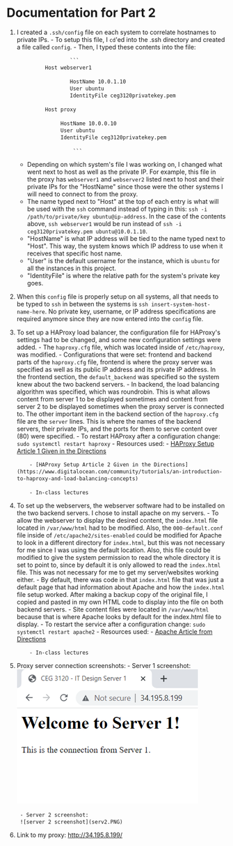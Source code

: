 # Documentation for Part 2

1. I created a `.ssh/config` file on each system to correlate hostnames to private IPs.
         - To setup this file, I `cd`'ed into the .ssh directory and created a file called `config`.
         - Then, I typed these contents into the file:

                        ```
                Host webserver1

                        HostName 10.0.1.10
                        User ubuntu
                        IdentityFile ceg3120privatekey.pem

                Host proxy

                     HostName 10.0.0.10
                     User ubuntu
                     IdentityFile ceg3120privatekey.pem

                         ```

    - Depending on which system's file I was working on, I changed what went next to host as well as the private IP. For example, this file in the proxy has `webserver1` and `webserver2` listed next to host and their private IPs for the "HostName" since those were the other systems I will need to connect to from the proxy.
    - The name typed next to "Host" at the top of each entry is what will be used with the `ssh` command instead of typing in this: `ssh -i /path/to/private/key ubuntu@ip-address`. In the case of the contents above, `ssh webserver1` would be run instead of `ssh -i ceg3120privatekey.pem ubuntu@10.0.1.10`.
    - "HostName" is what IP address will be tied to the name typed next to "Host". This way, the system knows which IP address to use when it receives that specific host name.
    - "User" is the default username for the instance, which is `ubuntu` for all the instances in this project.
    - "IdentityFile" is where the relative path for the system's private key goes.
    
2. When this `config` file is properly setup on all systems, all that needs to be typed to `ssh` in between the systems is `ssh insert-system-host-name-here`. No private key, username, or IP address specifications are required anymore since they are now entered into the `config` file.

3. To set up a HAProxy load balancer, the configuration file for HAProxy's settings had to be changed, and some new configuration settings were added.
           - The `haproxy.cfg` file, which was located inside of `/etc/haproxy`, was modified.
           - Configurations that were set: frontend and backend parts of the `haproxy.cfg` file, frontend is where the proxy server was specified as well as its public IP address and its private IP address. In the frontend section, the `default_backend` was specified so the system knew about the two backend servers.
           - In backend, the load balancing algorithm was specified, which was roundrobin. This is what allows content from server 1 to be displayed sometimes and content from server 2 to be displayed sometimes when the proxy server is connected to. The other important item in the backend section of the `haproxy.cfg` file are the `server` lines. This is where the names of the backend servers, their private IPs, and the ports for them to serve content over (80) were specified.
           - To restart HAProxy after a configuration change: `sudo systemctl restart haproxy`
           - Resources used: 
           - [HAProxy Setup Article 1 Given in the Directions](https://www.haproxy.com/blog/the-four-essential-sections-of-an-haproxy-configuration/)

           - [HAProxy Setup Article 2 Given in the Directions](https://www.digitalocean.com/community/tutorials/an-introduction-to-haproxy-and-load-balancing-concepts)

           - In-class lectures

4. To set up the webservers, the webserver software had to be installed on the two backend servers. I chose to install apache on my servers.
           - To allow the webserver to display the desired content, the `index.html` file located in `/var/www/html` had to be modified. Also, the `000-default.conf` file inside of `/etc/apache2/sites-enabled` could be modified for Apache to look in a different directory for `index.html`, but this was not necessary for me since I was using the default location. Also, this file could be modified to give the system permission to read the whole directory it is set to point to, since by default it is only allowed to read the `index.html` file. This was not necessary for me to get my server/websites working either.
           - By default, there was code in that `index.html` file that was just a default page that had information about Apache and how the `index.html` file setup worked. After making a backup copy of the original file, I copied and pasted in my own HTML code to display into the file on both backend servers.
           - Site content files were located in `/var/www/html` because that is where Apache looks by default for the index.html file to display.
           - To restart the service after a configuration change: `sudo systemctl restart apache2`
           - Resources used:
           - [Apache Article from Directions](https://www.digitalocean.com/community/tutorials/how-to-install-the-apache-web-server-on-ubuntu-20-04)

           - In-class lectures

5. Proxy server connection screenshots:
        - Server 1 screenshot:
        ![server 1 screenshot](serv1.PNG)

        - Server 2 screenshot:
        ![server 2 screenshot](serv2.PNG)
6. Link to my proxy: http://34.195.8.199/